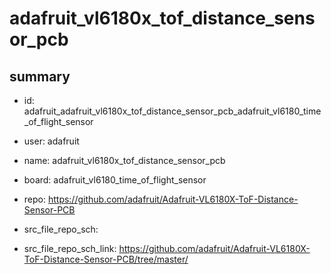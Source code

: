 # adafruit_vl6180x_tof_distance_sensor_pcb
 
## summary 
* id: adafruit_adafruit_vl6180x_tof_distance_sensor_pcb_adafruit_vl6180_time_of_flight_sensor
* user: adafruit
* name: adafruit_vl6180x_tof_distance_sensor_pcb
* board: adafruit_vl6180_time_of_flight_sensor
* repo: https://github.com/adafruit/Adafruit-VL6180X-ToF-Distance-Sensor-PCB



* src_file_repo_sch: 
* src_file_repo_sch_link: https://github.com/adafruit/Adafruit-VL6180X-ToF-Distance-Sensor-PCB/tree/master/






